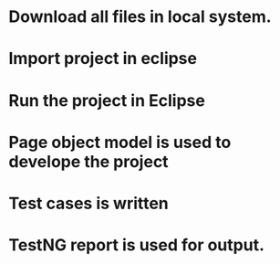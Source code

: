 # Download all files in local system.
# Import project in eclipse 
# Run the project in Eclipse 
# Page object model is used to develope the project
# Test cases is written 
# TestNG report is used for output.
